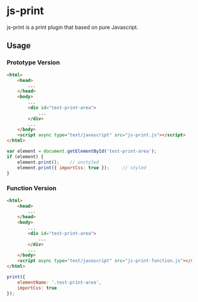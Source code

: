 # js-print

js-print is a print plugin that based on pure Javascript.

## Usage

### Prototype Version

```html
<html>
    <head>
        ...
    </head>
    <body>
        ...
        <div id="test-print-area">
            ...
        </div>
        ...
    </body>
    <script async type="text/javascript" src="js-print.js"></script>
</html>
```

```js
var element = document.getElementById('test-print-area');
if (element) {
    element.print();    // unstyled
    element.print({ importCss: true });     // styled
}
```

### Function Version

```html
<html>
    <head>
        ...
    </head>
    <body>
        ...
        <div id="test-print-area">
            ...
        </div>
        ...
    </body>
    <script async type="text/javascript" src="js-print-function.js"></script>
</html>
```

```js
print({
    elementName: '.test-print-area',
    importCss: true
});
```
